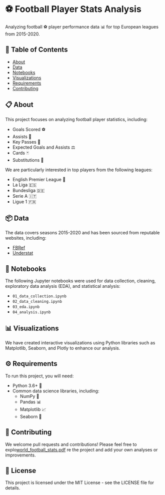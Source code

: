 # ⚽ Football Player Stats Analysis 

Analyzing football ⚽ player performance data 📊 for top European leagues from 2015-2020.

## 📄 Table of Contents

- [About](#about)
- [Data](#data)
- [Notebooks](#notebooks)
- [Visualizations](#visualizations)
- [Requirements](#requirements)
- [Contributing](#contributing)

## 📋 About

This project focuses on analyzing football player statistics, including:

- Goals Scored ⚽
- Assists 🎯
- Key Passes 🔑
- Expected Goals and Assists ⚖️
- Cards 🃏
- Substitutions 🔄

We are particularly interested in top players from the following leagues:

- English Premier League 🏴󠁧󠁢󠁥󠁮󠁧󠁿
- La Liga 🇪🇸
- Bundesliga 🇩🇪
- Serie A 🇮🇹
- Ligue 1 🇫🇷

## 📦 Data

The data covers seasons 2015-2020 and has been sourced from reputable websites, including:

- [FBRef](https://fbref.com/)
- [Understat](https://understat.com/)

## 📓 Notebooks

The following Jupyter notebooks were used for data collection, cleaning, exploratory data analysis (EDA), and statistical analysis:

- `01_data_collection.ipynb`
- `02_data_cleaning.ipynb` 
- `03_eda.ipynb`
- `04_analysis.ipynb`

## 📊 Visualizations 

We have created interactive visualizations using Python libraries such as Matplotlib, Seaborn, and Plotly to enhance our analysis.

## ⚙️ Requirements

To run this project, you will need:

- Python 3.6+ 🐍
- Common data science libraries, including:
  - NumPy 📏
  - Pandas 📊
  - Matplotlib 📈
  - Seaborn 🌈

## 🤝 Contributing

We welcome pull requests and contributions! Please feel free to explo[world_football_stats.pdf](https://github.com/AishikDasgupta/WorldFootballStats_Report/files/12705965/world_football_stats.pdf)
re the project and add your own analyses or improvements.

## 📜 License
This project is licensed under the MIT License - see the LICENSE file for details.
